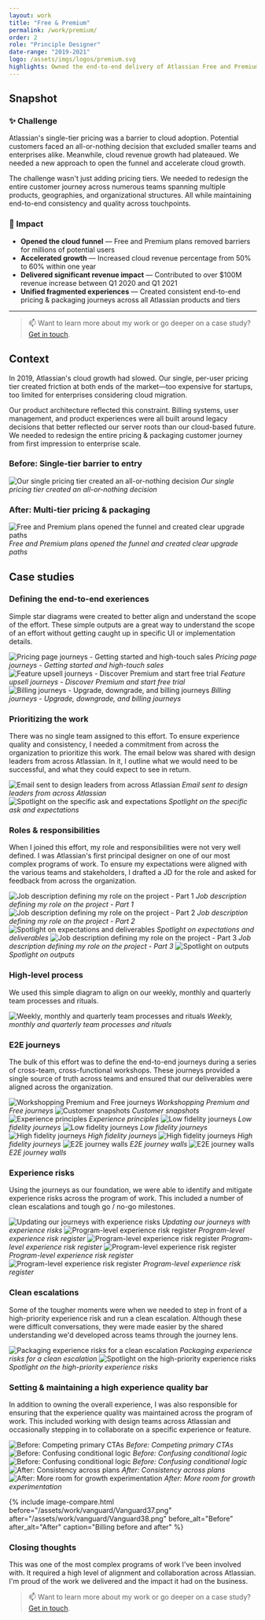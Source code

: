 ```yaml
---
layout: work
title: "Free & Premium"
permalink: /work/premium/
order: 2
role: "Principle Designer"
date-range: "2019-2021"
logo: /assets/imgs/logos/premium.svg
highlights: Owned the end-to-end delivery of Atlassian Free and Premium plans across Jira and Confluence.
---
```

## Snapshot
### ✨ Challenge
Atlassian's single-tier pricing was a barrier to cloud adoption. Potential customers faced an all-or-nothing decision that excluded smaller teams and enterprises alike. Meanwhile, cloud revenue growth had plateaued. We needed a new approach to open the funnel and accelerate cloud growth.

The challenge wasn't just adding pricing tiers. We needed to redesign the entire customer journey across numerous teams spanning multiple products, geographies, and organizational structures. All while maintaining end-to-end consistency and quality across touchpoints.

### 🎯 Impact
- **Opened the cloud funnel** — Free and Premium plans removed barriers for millions of potential users
- **Accelerated growth** — Increased cloud revenue percentage from 50% to 60% within one year
- **Delivered significant revenue impact** — Contributed to over $100M revenue increase between Q1 2020 and Q1 2021
- **Unified fragmented experiences** — Created consistent end-to-end pricing & packaging journeys across all Atlassian products and tiers

---

> 📫 Want to learn more about my work or go deeper on a case study? <a href="https://linkedin.com/in/liamgreig">Get in touch</a>.

## Context

In 2019, Atlassian's cloud growth had slowed. Our single, per-user pricing tier created friction at both ends of the market—too expensive for startups, too limited for enterprises considering cloud migration.

Our product architecture reflected this constraint. Billing systems, user management, and product experiences were all built around legacy decisions that better reflected our server roots than our cloud-based future. We needed to redesign the entire pricing & packaging customer journey from first impression to enterprise scale.

### Before: Single-tier barrier to entry

![Our single pricing tier created an all-or-nothing decision](/assets/work/vanguard/Vanguard01.png)
*Our single pricing tier created an all-or-nothing decision*

### After: Multi-tier pricing & packaging

![Free and Premium plans opened the funnel and created clear upgrade paths](/assets/work/vanguard/Vanguard02.png)
*Free and Premium plans opened the funnel and created clear upgrade paths*

## Case studies

### Defining the end-to-end exeriences
Simple star diagrams were created to better align and understand the scope of the effort. These simple outputs are a great way to understand the scope of an effort without getting caught up in specific UI or implementation details.

![Pricing page journeys - Getting started and high-touch sales](/assets/work/vanguard/Vanguard03.png)
*Pricing page journeys - Getting started and high-touch sales*
![Feature upsell journeys - Discover Premium and start free trial](/assets/work/vanguard/Vanguard04.png)
*Feature upsell journeys - Discover Premium and start free trial*
![Billing journeys - Upgrade, downgrade, and billing journeys](/assets/work/vanguard/Vanguard05.png)
*Billing journeys - Upgrade, downgrade, and billing journeys*

### Prioritizing the work
There was no single team assigned to this effort. To ensure experience quality and consistency, I needed a commitment from across the organization to prioritize this work. The email below was shared with design leaders from across Atlassian. In it, I outline what we would need to be successful, and what they could expect to see in return.

![Email sent to design leaders from across Atlassian](/assets/work/vanguard/Vanguard08.png)
*Email sent to design leaders from across Atlassian*
![Spotlight on the specific ask and expectations](/assets/work/vanguard/Vanguard09.png)
*Spotlight on the specific ask and expectations*

### Roles & responsibilities
When I joined this effort, my role and responsibilities were not very well defined. I was Atlassian's first principal designer on one of our most complex programs of work.  To ensure my expectations were aligned with the various teams and stakeholders, I drafted a JD for the role and asked for feedback from across the organization.

![Job description defining my role on the project - Part 1](/assets/work/vanguard/Vanguard10.png)
*Job description defining my role on the project - Part 1*
![Job description defining my role on the project - Part 2](/assets/work/vanguard/Vanguard11.png)
*Job description defining my role on the project - Part 2*
![Spotlight on expectations and deliverables](/assets/work/vanguard/Vanguard12.png)
*Spotlight on expectations and deliverables*
![Job description defining my role on the project - Part 3](/assets/work/vanguard/Vanguard13.png)
*Job description defining my role on the project - Part 3*
![Spotlight on outputs](/assets/work/vanguard/Vanguard14.png)
*Spotlight on outputs*
### High-level process
We used this simple diagram to align on our weekly, monthly and quarterly team processes and rituals.

![Weekly, monthly and quarterly team processes and rituals](/assets/work/vanguard/Vanguard15.png)
*Weekly, monthly and quarterly team processes and rituals*

### E2E journeys
The bulk of this effort was to define the end-to-end journeys during a series of cross-team, cross-functional workshops. These journeys provided a single source of truth across teams and ensured that our deliverables were aligned across the organization.

![Workshopping Premium and Free journeys](/assets/work/vanguard/Vanguard17.png)
*Workshopping Premium and Free journeys*
![Customer snapshots](/assets/work/vanguard/Vanguard18.png)
*Customer snapshots*
![Experience principles](/assets/work/vanguard/Vanguard19.png)
*Experience principles*
![Low fidelity journeys](/assets/work/vanguard/Vanguard20.png)
*Low fidelity journeys*
![Low fidelity journeys](/assets/work/vanguard/Vanguard21.png)
*Low fidelity journeys*
![High fidelity journeys](/assets/work/vanguard/Vanguard22.png)
*High fidelity journeys*
![High fidelity journeys](/assets/work/vanguard/Vanguard23.png)
*High fidelity journeys*
![E2E journey walls](/assets/work/vanguard/Vanguard24.png)
*E2E journey walls*
![E2E journey walls](/assets/work/vanguard/Vanguard25.png)
*E2E journey walls*

### Experience risks
Using the journeys as our foundation, we were able to identify and mitigate experience risks across the program of work. This included a number of clean escalations and tough go / no-go milestones.

![Updating our journeys with experience risks](/assets/work/vanguard/Vanguard27.png)
*Updating our journeys with experience risks*
![Program-level experience risk register](/assets/work/vanguard/Vanguard28.png)
*Program-level experience risk register*
![Program-level experience risk register](/assets/work/vanguard/Vanguard29.png)
*Program-level experience risk register*
![Program-level experience risk register](/assets/work/vanguard/Vanguard30.png)
*Program-level experience risk register*
![Program-level experience risk register](/assets/work/vanguard/Vanguard31.png)
*Program-level experience risk register*

### Clean escalations
Some of the tougher moments were when we needed to step in front of a high-priority experience risk and run a clean escalation. Although these were difficult conversations, they were made easier by the shared understanding we'd developed across teams through the journey lens.

![Packaging experience risks for a clean escalation](/assets/work/vanguard/Vanguard33.png)
*Packaging experience risks for a clean escalation*
![Spotlight on the high-priority experience risks](/assets/work/vanguard/Vanguard34.png)
*Spotlight on the high-priority experience risks*

### Setting & maintaining a high experience quality bar
In addition to owning the overall experience, I was also responsible for ensuring that the experience quality was maintained across the program of work. This included working with design teams across Atlassian and occasionally stepping in to collaborate on a specific experience or feature.

![Before: Competing primary CTAs](/assets/work/vanguard/Vanguard35.png)
*Before: Competing primary CTAs*
![Before: Confusing conditional logic](/assets/work/vanguard/Vanguard36.png)
*Before: Confusing conditional logic*
![Before: Confusing conditional logic](/assets/work/vanguard/Vanguard37.png)
*Before: Confusing conditional logic*
![After: Consistency across plans](/assets/work/vanguard/Vanguard38.png)
*After: Consistency across plans*
![After: More room for growth experimentation](/assets/work/vanguard/Vanguard39.png)
*After: More room for growth experimentation*

{% include image-compare.html 
  before="/assets/work/vanguard/Vanguard37.png"
  after="/assets/work/vanguard/Vanguard38.png"
  before_alt="Before"
  after_alt="After"
  caption="Billing before and after" %}

### Closing thoughts
This was one of the most complex programs of work I've been involved with. It required a high level of alignment and collaboration across Atlassian. I'm proud of the work we delivered and the impact it had on the business.

> 📫 Want to learn more about my work or go deeper on a case study? <a href="https://linkedin.com/in/liamgreig">Get in touch</a>.
